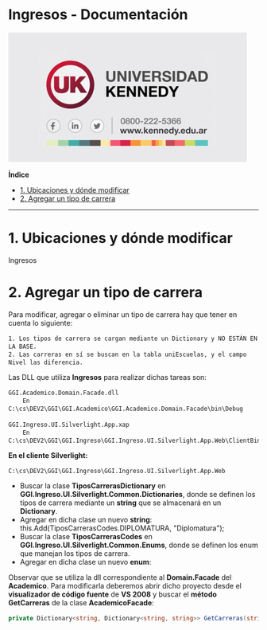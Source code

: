 # Ingresos - Documentación

![](https://raw.githubusercontent.com/gchervet/Documentacion/master/images/kennedy_logo.jpg)

**Índice**

* [1. Ubicaciones y dónde modificar](#ubicaciones)
* [2. Agregar un tipo de carrera](#agregartipocarrera)

---------------------------------------

<a name="ubicaciones" />

# 1. Ubicaciones y dónde modificar

Ingresos 

<a name="agregartipocarrera" />

# 2. Agregar un tipo de carrera

Para modificar, agregar o eliminar un tipo de carrera hay que tener en cuenta lo siguiente:

	1. Los tipos de carrera se cargan mediante un Dictionary y NO ESTÁN EN LA BASE.
	2. Las carreras en sí se buscan en la tabla uniEscuelas, y el campo Nivel las diferencia.

Las DLL que utiliza **Ingresos** para realizar dichas tareas son:

	GGI.Academico.Domain.Facade.dll
		En C:\cs\DEV2\GGI\GGI.Academico\GGI.Academico.Domain.Facade\bin\Debug
	
	GGI.Ingreso.UI.Silverlight.App.xap
		En C:\cs\DEV2\GGI\GGI.Ingreso\GGI.Ingreso.UI.Silverlight.App.Web\ClientBin

**En el cliente Silverlight:**

	C:\cs\DEV2\GGI\GGI.Ingreso\GGI.Ingreso.UI.Silverlight.App.Web

- Buscar la clase **TiposCarrerasDictionary** en **GGI.Ingreso.UI.Silverlight.Common.Dictionaries**, donde se definen los tipos de carrera mediante un **string** que se almacenará en un **Dictionary**.
- Agregar en dicha clase un nuevo **string**:
		this.Add(TiposCarrerasCodes.DIPLOMATURA, "Diplomatura");
- Buscar la clase **TiposCarrerasCodes** en **GGI.Ingreso.UI.Silverlight.Common.Enums**, donde se definen los enum que manejan los tipos de carrera.
- Agregar en dicha clase un nuevo **enum**:



Observar que se utiliza la dll correspondiente al **Domain.Facade** del **Academico**. Para modificarla deberemos abrir dicho proyecto desde el **visualizador de código fuente** de **VS 2008** y buscar el **método GetCarreras** de la clase **AcademicoFacade**: 

```c#
private Dictionary<string, Dictionary<string, string>> GetCarreras(string modalidad)
```

